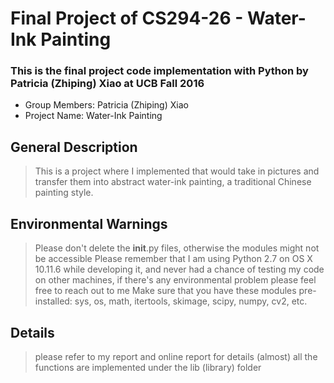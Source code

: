 # Final Project of CS294-26 - Water-Ink Painting
### This is the final project code implementation with Python by Patricia (Zhiping) Xiao at UCB Fall 2016

* Group Members: Patricia (Zhiping) Xiao
* Project Name: Water-Ink Painting

## General Description

> This is a project where I implemented that would take in pictures and transfer them into abstract water-ink painting, a traditional Chinese painting style.

## Environmental Warnings

> Please don't delete the __init__.py files, otherwise the modules might not be accessible
> Please remember that I am using Python 2.7 on OS X 10.11.6 while developing it, and never had a chance of testing my code on other machines, if there's any environmental problem please feel free to reach out to me
> Make sure that you have these modules pre-installed: sys, os, math, itertools, skimage, scipy, numpy, cv2, etc.

## Details

> please refer to my report and online report for details
> (almost) all the functions are implemented under the lib (library) folder

